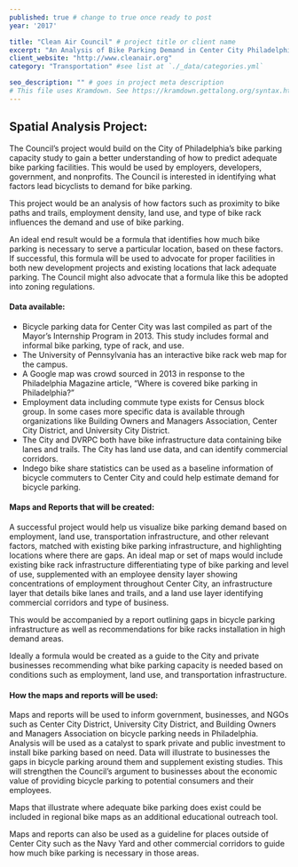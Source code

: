 ```yaml
---
published: true # change to true once ready to post
year: '2017'

title: "Clean Air Council" # project title or client name
excerpt: "An Analysis of Bike Parking Demand in Center City Philadelphia" # shows on project list page
client_website: "http://www.cleanair.org"
category: "Transportation" #see list at `./_data/categories.yml`

seo_description: "" # goes in project meta description
# This file uses Kramdown. See https://kramdown.gettalong.org/syntax.html for syntax
---
```


## Spatial Analysis Project:
The Council’s project would build on the City of Philadelphia’s bike parking capacity study to gain a better understanding of how to predict adequate bike parking facilities. This would be used by employers, developers, government, and nonprofits. The Council is interested in identifying what factors lead bicyclists to demand for bike parking.

This project would be an analysis of how factors such as proximity to bike paths and trails, employment density, land use, and type of bike rack influences the demand and use of bike parking.

An ideal end result would be a formula that identifies how much bike parking is necessary to serve a particular location, based on these factors. If successful, this formula will be used to advocate for proper facilities in both new development projects and existing locations that lack adequate parking. The Council might also advocate that a formula like this be adopted into zoning regulations.

#### Data available:
- Bicycle parking data for Center City was last compiled as part of the Mayor’s Internship Program in 2013. This study includes formal and informal bike parking, type of rack, and use.
- The University of Pennsylvania has an interactive bike rack web map for the campus.
- A Google map was crowd sourced in 2013 in response to the Philadelphia Magazine article, “Where is covered bike parking in Philadelphia?”
- Employment data including commute type exists for Census block group. In some cases more specific data is available through organizations like Building Owners and Managers Association, Center City District, and University City District.
- The City and DVRPC both have bike infrastructure data containing bike lanes and trails. The City has land use data, and can identify commercial corridors.
- Indego bike share statistics can be used as a baseline information of bicycle commuters to Center City and could help estimate demand for bicycle parking.

#### Maps and Reports that will be created:
A successful project would help us visualize bike parking demand based on employment, land use, transportation infrastructure, and other relevant factors, matched with existing bike parking infrastructure, and highlighting locations where there are gaps. An ideal map or set of maps would include existing bike rack infrastructure differentiating type of bike parking and level of use, supplemented with an employee density layer showing concentrations of employment throughout Center City, an infrastructure layer that details bike lanes and trails, and a land use layer identifying commercial corridors and type of business.

This would be accompanied by a report outlining gaps in bicycle parking infrastructure as well as recommendations for bike racks installation in high demand areas.

Ideally a formula would be created as a guide to the City and private businesses recommending what bike parking capacity is needed based on conditions such as employment, land use, and transportation infrastructure.

#### How the maps and reports will be used:
Maps and reports will be used to inform government, businesses, and NGOs such as Center City District, University City District, and Building Owners and Managers Association on bicycle parking needs in Philadelphia. Analysis will be used as a catalyst to spark private and public investment to install bike parking based on need. Data will illustrate to businesses the gaps in bicycle parking around them and supplement existing studies. This will strengthen the Council’s argument to businesses about the economic value of providing bicycle parking to potential consumers and their employees.

Maps that illustrate where adequate bike parking does exist could be included in regional bike maps as an additional educational outreach tool.

Maps and reports can also be used as a guideline for places outside of Center City such as the Navy Yard and other commercial corridors to guide how much bike parking is necessary in those areas.
